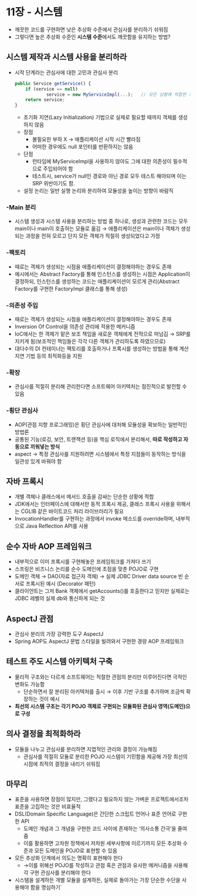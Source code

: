# 11장 - 시스템

- 깨끗한 코드를 구현하면 낮은 추상화 수준에서 관심사를 분리하기 쉬워짐
- 그렇다면 높은 추상화 수준인 **시스템 수준**에서도 깨끗함을 유지하는 방법?

## 시스템 제작과 시스템 사용을 분리하라

- 시작 단계라는 관심사에 대한 고민과 관심사 분리
    
    ```jsx
    public Service getService() {
    	if (service == null)
    			service = new MyServiceImpl(...);   // 모든 상황에 적합한 기본값인가?
    	return service;
    }
    ```
    
    - 초기화 지연(Lazy Initialization) 기법으로 실제로 필요할 때까지 객체를 생성하지 않음
    - 장점
        - 불필요한 부하 X → 애플리케이션 시작 시간 빨라짐
        - 어떠한 경우에도 null 포인터를 반환하지는 않음
    - 단점
        - 런타임에 MyServiceImpl을 사용하지 않아도 그에 대한 의존성이 필수적으로 주입되어야 함
        - 테스트시, service가 null인 경로와 아닌 경로 모두 테스트 해야되며 이는 SRP 위반이기도 함.
    - 설정 논리는 일반 실행 논리와 분리하여 모듈성을 높이는 방향이 바람직

### -Main 분리

- 시스템 생성과 시스템 사용을 분리하는 방법 중 하나로, 생성과 관련한 코드는 모두 main이나 main이 호출하는 모듈로 옮김 → 애플리케이션은 main이나 객체가 생성되는 과정을 전혀 모르고 단지 모든 객체가 적절히 생성되었다고 가정

### -팩토리

- 때로는 객체가 생성되는 시점을 애플리케이션이 결정해야하는 경우도 존재
- 예시에서는 Abstract Factory를 통해 인스턴스를 생성하는 시점은 Application이 결정하되, 인스턴스를 생성하는 코드는 애플리케이션이 모르게 관리(Abstract Factory를 구현한 FactoryImpl 클래스를 통해 생성)

### -의존성 주입

- 때로는 객체가 생성되는 시점을 애플리케이션이 결정해야하는 경우도 존재
- Inversion Of Control을 의존성 관리에 적용한 메커니즘
- IoC에서는 한 객체가 맡은 보조 책임을 새로운 객체에게 전적으로 떠넘김 → SRP를 지키게 됨(보조적인 책임들은 각각 다른 객체가 관리하도록 하였으므로)
- 대다수의 DI 컨테이너는 팩토리를 호출하거나 프록시를 생성하는 방법을 통해 계산 지연 기법 등의 최적화등을 지원

### -확장

- 관심사를 적절히 분리해 관리한다면 소프트웨어 아키텍처는 점진적으로 발전할 수 있음

### -횡단 관심사

- AOP(관점 지향 프로그래밍)은 횡단 관심사에 대처해 모듈성을 확보하는 일반적인 방법론
- 공통된 기능(로깅, 보안, 트랜잭션 등)을 핵심 로직에서 분리해서, **따로 작성하고 자동으로 끼워넣는 방식**
- aspect → 특정 관심사를 지원하려면 시스템에서 특정 지점들이 동작하는 방식을 일관성 있게 바꿔야 함

## 자바 프록시

- 개별 객체나 클래스에서 메서드 호출을 감싸는 단순한 상황에 적합
- JDK에서는 인터페이스에 대해서만 동적 프록시 제공, 클래스 프록시 사용을 위해서는 CGLIB 같은 바이트코드 처리 라이브러리가 필요
- InvocationHandler를 구현하는 과정에서 invoke 메소드를 override하며, 내부적으로 Java Reflection API를 사용

## 순수 자바 AOP 프레임워크

- 내부적으로 이미 프록시를 구현해놓은 프레임워크를 가져다 쓰기
- 스프링은 비즈니스 논리를 순수 도메인에 초점을 맞춘 POJO로 구현
- 도메인 객체 → DAO(자료 접근자 객체) → 실제 JDBC Driver data source 빈 순서로 프록시된 예시 (Decorator 패턴)
- 클라이언트는 그저 Bank 객체에서 getAccounts()를 호출한다고 믿지만 실제로는 JDBC 레벨의 실제 db와 통신하게 되는 것

## AspectJ 관점

- 관심사 분리의 가장 강력한 도구 AspectJ
- Spring AOP도 AspectJ 문법 스타일을 빌려와서 구현한 경량 AOP 프레임워크

## 테스트 주도 시스템 아키텍처 구축

- 물리적 구조와는 다르게 소프트웨어는 적절한 관점의 분리만 이루어진다면 극적인 변화도 가능함
    - 단순하면서 잘 분리된 아키텍처를 출시 → 이후 기반 구조를 추가하며 조금씩 확장하는 것이 예시
- **최선의 시스템 구조는 각기 POJO 객체로 구현되는 모듈화된 관심사 영역(도메인)으로 구성**

## 의사 결정을 최적화하라

- 모듈을 나누고 관심사를 분리하면 지엽적인 관리와 결정이 가능해짐
    - 관심사를 적절히 모듈로 분리한 POJO 시스템이 기민함을 제공해 가장 최선의 시점에 최적의 결정을 내리기 쉬워짐

## 마무리

- 표준을 사용하면 장점이 많지만, 그랬다고 필요하지 않는 가벼운 프로젝트에서조차 표준을 고집하는 것은 비효율적
- DSL(Domain Specific Language)은 간단한 스크립트 언어나 표준 언어로 구현한 API
    - 도메인 개념과 그 개념을 구현한 코드 사이에 존재하는 ‘의사소통 간극’을 줄여줌
    - 이를 활용하면 고차원 정책에서 저차원 세부사항에 이르기까지 모든 추상화 수준과 모든 도메인을 POJO로 표현할 수 있음
- 모든 추상화 단계에서 의도는 명확히 표현해야 한다
    - →이를 위해선 POJO를 작성하고 관점 혹은 관점과 유사한 메커니즘을 사용해 각 구현 관심사를 분리해야 한다
- 시스템을 설계하든 개별 모듈을 설계하든, 실제로 돌아가는 가장 단순한 수단을 사용해야 함을 명심하기`